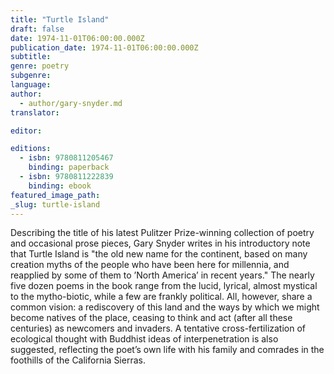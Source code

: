 ```yaml
---
title: "Turtle Island"
draft: false
date: 1974-11-01T06:00:00.000Z
publication_date: 1974-11-01T06:00:00.000Z
subtitle:
genre: poetry
subgenre:
language:
author:
  - author/gary-snyder.md
translator:

editor:

editions:
  - isbn: 9780811205467
    binding: paperback
  - isbn: 9780811222839
    binding: ebook
featured_image_path:
_slug: turtle-island
---
```


Describing the title of his latest Pulitzer Prize-winning collection of poetry and occasional prose pieces, Gary Snyder writes in his introductory note that Turtle Island is "the old new name for the continent, based on many creation myths of the people who have been here for millennia, and reapplied by some of them to ’North America’ in recent years." The nearly five dozen poems in the book range from the lucid, lyrical, almost mystical to the mytho-biotic, while a few are frankly political. All, however, share a common vision: a rediscovery of this land and the ways by which we might become natives of the place, ceasing to think and act (after all these centuries) as newcomers and invaders. A tentative cross-fertilization of ecological thought with Buddhist ideas of interpenetration is also suggested, reflecting the poet’s own life with his family and comrades in the foothills of the California Sierras.

